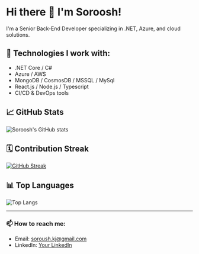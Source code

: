 # Hi there 👋 I'm Soroosh!

I'm a Senior Back-End Developer specializing in .NET, Azure, and cloud solutions.

## 🚀 Technologies I work with:
- .NET Core / C#
- Azure / AWS
- MongoDB / CosmosDB / MSSQL / MySql
- React.js / Node.js / Typescript
- CI/CD & DevOps tools

## 📈 GitHub Stats
![Soroosh's GitHub stats](https://github-readme-stats.vercel.app/api?username=sorooshkj&show_icons=true&theme=radical)

## 🗓️ Contribution Streak
[![GitHub Streak](https://streak-stats.demolab.com?user=sorooshkj&theme=radical)](https://git.io/streak-stats)

## 📊 Top Languages
![Top Langs](https://github-readme-stats.vercel.app/api/top-langs/?username=sorooshkj&layout=compact&theme=radical)

---

### 📫 How to reach me:
- Email: soroush.kj@gmail.com
- LinkedIn: [Your LinkedIn]([https://linkedin.com/in/soroosh-khajevandi](https://www.linkedin.com/in/soroosh-khajevandi/))
